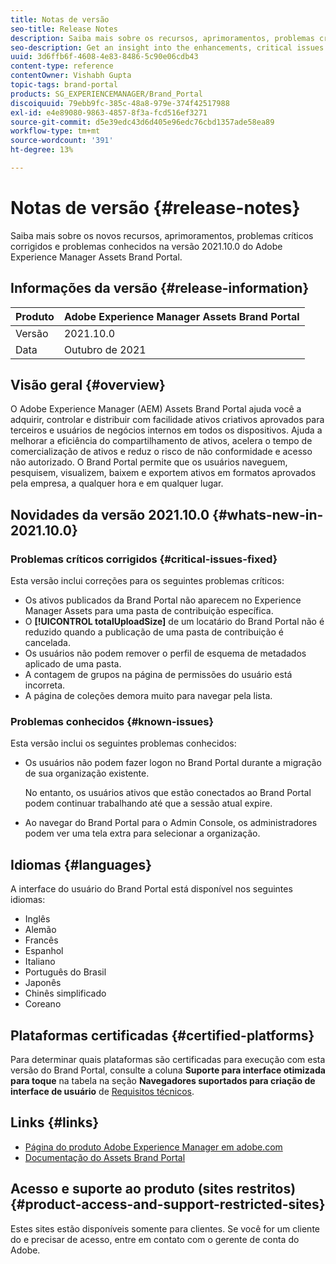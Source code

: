 ```yaml
---
title: Notas de versão
seo-title: Release Notes
description: Saiba mais sobre os recursos, aprimoramentos, problemas críticos corrigidos e problemas conhecidos na versão 2021.10.0 do Adobe Experience Manager Assets Brand Portal.
seo-description: Get an insight into the enhancements, critical issues fixed, and known issues in the Adobe Experience Manager Assets Brand Portal 2021.10.0 release.
uuid: 3d6ffb6f-4608-4e83-8486-5c90e06cdb43
content-type: reference
contentOwner: Vishabh Gupta
topic-tags: brand-portal
products: SG_EXPERIENCEMANAGER/Brand_Portal
discoiquuid: 79ebb9fc-385c-48a8-979e-374f42517988
exl-id: e4e89080-9863-4857-8f3a-fcd516ef3271
source-git-commit: d5e39edc43d6d405e96edc76cbd1357ade58ea89
workflow-type: tm+mt
source-wordcount: '391'
ht-degree: 13%

---
```


# Notas de versão {#release-notes}

Saiba mais sobre os novos recursos, aprimoramentos, problemas críticos corrigidos e problemas conhecidos na versão 2021.10.0 do Adobe Experience Manager Assets Brand Portal.

## Informações da versão {#release-information}

| Produto | Adobe Experience Manager Assets Brand Portal |
|---|---|
| Versão | 2021.10.0 |
| Data | Outubro de 2021 |

## Visão geral {#overview}

O Adobe Experience Manager (AEM) Assets Brand Portal ajuda você a adquirir, controlar e distribuir com facilidade ativos criativos aprovados para terceiros e usuários de negócios internos em todos os dispositivos. Ajuda a melhorar a eficiência do compartilhamento de ativos, acelera o tempo de comercialização de ativos e reduz o risco de não conformidade e acesso não autorizado. O Brand Portal permite que os usuários naveguem, pesquisem, visualizem, baixem e exportem ativos em formatos aprovados pela empresa, a qualquer hora e em qualquer lugar.

## Novidades da versão 2021.10.0 {#whats-new-in-2021.10.0}

<!--
### New Features {#new-features}

This release includes the following new features:

* AEM Assets as a Cloud Service is now entitled to have a pre-configured Brand Portal instance. The Cloud Manager user can activate Brand Portal on the AEM Assets as a Cloud Service instance.

* Asset Sourcing feature is now available on AEM Assets as a Cloud Service. It allows the Brand Portal users to upload assets to the permitted contribution folders and publish the contribution folder from Brand Portal to AEM Assets as a Cloud Service instance. 

* An additional **[!UICONTROL Asset Download]** setting has been introduced under the **[!UICONTROL Download Settings]**. It creates a separate folder for each asset while downloading the folders, collections, or bulk download of assets. 
-->
<!-- 
* The **[!UICONTROL Download]** dialog is revamped in a list view with additional options to exclude the renditions which are not required, apply the same set of rules for similar asset types, and download the selected asset renditions.
-->

<!--
* The new **[!UICONTROL Download]** dialog now appears with all the renditions of the selected assets or folders containing assets in a list view, wherein the Brand Portal users can apply same set of renditions for similar asset types and download the selected asset renditions. 
-->

<!-- 
* Navigation to the **[!UICONTROL Files]**, **[!UICONTROL Collections]**, and **[!UICONTROL Shared Links]** is now possible from all the Brand Portal pages in one-click.  

* The **[!UICONTROL Renditions]** panel in the asset details page now allows the Brand Portal users to select the original asset and (or) specific asset renditions, and directly download them from the **[!UICONTROL Renditions]** panel without having to open the **[!UICONTROL Download]** dialog.
-->

<!--
Brand Portal users can exclude specific renditions which are not required and directly download the original asset and its renditions from the **[!UICONTROL Renditions]** panel on the asset details page. 
-->

<!-- 
* In addition to the existing **[!UICONTROL Download]** configurations, the Brand Portal administrators can also [configure permissions for different group of users]() to view and (or) download the original asset and its renditions from the asset details page. These configurations will define who can access and (or) download the asset renditions.
-->

<!--
### Enhancements {#enhancements}

Brand Portal 2021.08.0 is an internal release that introduces Business profiles for enterprise and teams customers to give organizations better control over their assets. 

This release includes the following enhancements:

* The users now have organization-specific entitlement on the new and migrated organizations. If a user is entitled to multiple organizations, the user has to select the organization at the time of login.

* The new users that are added in Admin Console must **Join Team** to get entitled to the organization. 

>[!NOTE]
>
>Business profiles are currently applicable for the new organizations that are created after August 16, 2021. 
>
>Until your organization is migrated, you can continue to use Adobe ID, Enterprise ID, or Federated ID types to access the organization.   
-->

<!-- 
* For folder download, a separate folder is created for each asset using share link irrespective of the **[!UICONTROL Download Settings]**. 
* The Brand Portal **[!UICONTROL Usage Report]** has been modified to reflect only the active Brand Portal users.
-->

<!--
* The threshold of session timeout for the guest users has been reduced from 2 hours to 15 minutes.
* The additional **[!UICONTROL View pages]** option has been removed for multi-page PDFs as the user can now view the PDF pages from the Adobe Document Cloud Viewer.
-->


### Problemas críticos corrigidos {#critical-issues-fixed}

Esta versão inclui correções para os seguintes problemas críticos:

* Os ativos publicados da Brand Portal não aparecem no Experience Manager Assets para uma pasta de contribuição específica.
* O **[!UICONTROL totalUploadSize]** de um locatário do Brand Portal não é reduzido quando a publicação de uma pasta de contribuição é cancelada.
* Os usuários não podem remover o perfil de esquema de metadados aplicado de uma pasta.
* A contagem de grupos na página de permissões do usuário está incorreta.
* A página de coleções demora muito para navegar pela lista.

<!--
* Asset Sourcing email notifications are not delivered for some organizations. 

* Video files with extension `.mov` are not running on Brand Portal. 

* In the **[!UICONTROL Smart Collections]** dropdown list, only ten saved collections are visible. 
-->
<!--
* *_deleted tenants are listed as valid tenant which fails during the execution of TenantCustomizers/TenantUpdates where tenant id is returned as /etc/tenants/`<nodename>`.
-->

<!--
In case only the original assets are downloaded, the asset reflects its own extension and does not open until the extension is manually changed to zip. 
* The user interface of the collection folder does not respond on clicking the navigation arrow. 
* **[!UICONTROL Create]** button is visible in the **[!UICONTROL Column]** view even when the folders are empty.
* **[!UICONTROL Omni search]** fails with a 414 error message (Request-URI Too Long) if the dispatcher is bypassed while accessing the Brand Portal instance.
* An empty zip folder is downloaded if the asset contains a comma (`,`) in the file name.
* The viewer users get the option to add users to the collection they have created. 
* Inconsistent behavior is experienced when an asset (thumbnail or web rendition) is downloaded using share link.

See [what's new in Brand Portal 2021.02.0](whats-new.md).
-->


### Problemas conhecidos {#known-issues}

Esta versão inclui os seguintes problemas conhecidos:

* Os usuários não podem fazer logon no Brand Portal durante a migração de sua organização existente.

   No entanto, os usuários ativos que estão conectados ao Brand Portal podem continuar trabalhando até que a sessão atual expire.

* Ao navegar do Brand Portal para o Admin Console, os administradores podem ver uma tela extra para selecionar a organização.


<!--
### Known Issues {#known-issues}

This release includes the following known issue:

* Search on the **[!UICONTROL Asset Reports]** shows processing on the product interface with no search result.
* The video DM encodes are not visible to the non-admin users on the asset details page.
* The alignment of the size of individual asset renditions and total download size is distorted in the Download dialog.
-->


<!--
* Download Settings configuration to configure asset download from Brand Portal. Fast download, custom renditions, and system renditions are the available configurations. 
-->

<!--
* Document Viewer has been introduced to enhance the PDF viewing experience. New options are available for viewing the PDF files in Brand Portal.

* Advances in the asset download process which improves the Brand Portal user experience while [downloading assets from Brand Portal](brand-portal-download-assets.md). Brand Portal administrators can configure **[!UICONTROL Fast Download]**, **[!UICONTROL Custom Renditions]**, and **[!UICONTROL System Renditions]** from the **[!UICONTROL Download]** settings. 

For details, see [what's new in Brand Portal 6.4.7](whats-new.md). 

### Critical Issues Fixed {#critical-issues-fixed-647}

This release includes fixes to the following critical issues:

* The viewer users are not permitted to share link for collections but the option to share is visible to them on the product interface.

* The **[!UICONTROL Download]** button on the options bar does not list all the licensed assets of the selected folder.

* The search takes longer to show the results for certain keywords.

* The **[!UICONTROL Agree]** and **[!UICONTROL Disagree]** check boxes does not appear on bulk selection of licensed and unlicensed assets during download.

* Filter-based search shows processing on the product interface with no search result. 

* The assets do not download from share link if the shared folder contains numerous and large assets.


### Known Issues {#known-issues-647}

This release includes the following known issues:

* If multiple assets are selected, license text does not appear on clicking Terms and Conditions on the license agreement page during download using share link.   

-->

## Idiomas {#languages}

A interface do usuário do Brand Portal está disponível nos seguintes idiomas:

* Inglês
* Alemão
* Francês
* Espanhol
* Italiano
* Português do Brasil
* Japonês
* Chinês simplificado
* Coreano

## Plataformas certificadas {#certified-platforms}

Para determinar quais plataformas são certificadas para execução com esta versão do Brand Portal, consulte a coluna **Suporte para interface otimizada para toque** na tabela na seção **Navegadores suportados para criação de interface de usuário** de [Requisitos técnicos](https://experienceleague.adobe.com/docs/experience-manager-65/deploying/introduction/technical-requirements.html).

## Links {#links}

* [Página do produto Adobe Experience Manager em adobe.com](https://business.adobe.com/in/products/experience-manager/adobe-experience-manager.html)
* [Documentação do Assets Brand Portal](https://experienceleague.adobe.com/docs/experience-manager-brand-portal/using/home.html)

## Acesso e suporte ao produto (sites restritos) {#product-access-and-support-restricted-sites}

Estes sites estão disponíveis somente para clientes. Se você for um cliente do e precisar de acesso, entre em contato com o gerente de conta do Adobe.

<!--
* [https://daycare.day.com](https://daycare.day.com) 
-->

<!--
* [Customer Support](https://helpx.adobe.com/contact.html)
-->
